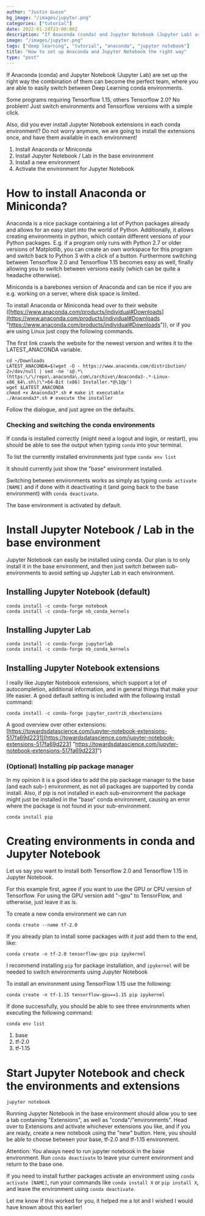 ```yaml
---
author: "Justin Guese"
bg_image: "/images/jupyter.png"
categories: ["tutorial"]
date: 2022-01-24T23:00:00Z
description: "If Anaconda (conda) and Jupyter Notebook (Jupyter Lab) are set up the right way the combination of them can become the perfect team, where you are able to easily switch between Deep Learning conda environments.  Some programs requiring Tensorflow 1.15, others Tensorflow 2.0? No problem! Just switch environments and Tensorflow versions with a simple click."
image: "/images/jupyter.png"
tags: ["deep learning", "tutorial", "anaconda", "jupyter notebook"]
title: "How to set up Anaconda and Jupyter Notebook the right way"
type: "post"
---
```


If Anaconda (conda) and Jupyter Notebook (Jupyter Lab) are set up the right way the combination of them can become the perfect team, where you are able to easily switch between Deep Learning conda environments.

Some programs requiring Tensorflow 1.15, others Tensorflow 2.0? No problem! Just switch environments and Tensorflow versions with a simple click.

Also, did you ever install Jupyter Notebook extensions in each conda environment? Do not worry anymore, we are going to install the extensions once, and have them available in each environment!


1. Install Anaconda or Miniconda
2. Install Jupyter Notebook / Lab in the base environment
3. Install a new environment
4. Activate the environment for Jupyter Notebook

# How to install Anaconda or Miniconda?

Anaconda is a nice package containing a lot of Python packages already and allows for an easy start into the world of Python. Additionally, it allows creating environments in python, which contain different versions of your Python packages. E.g. if a program only runs with Python 2.7 or older versions of Matplotlib, you can create an own workspace for this program and switch back to Python 3 with a click of a button. Furthermore switching between Tensorflow 2.0 and Tensorflow 1.15 becomes easy as well, finally allowing you to switch between versions easily (which can be quite a headache otherwise).

Miniconda is a barebones version of Anaconda and can be nice if you are e.g. working on a server, where disk space is limited.

To install Anaconda or Miniconda head over to their website ([https://www.anaconda.com/products/individual#Downloads](https://www.anaconda.com/products/individual#Downloads "https://www.anaconda.com/products/individual#Downloads")), or if you are using Linux just copy the following commands.

The first link crawls the website for the newest version and writes it to the LATEST_ANACONDA variable.

    cd ~/Downloads
    LATEST_ANACONDA=$(wget -O - https://www.anaconda.com/distribution/ 2>/dev/null | sed -ne 's@.*\(https:\/\/repo\.anaconda\.com\/archive\/Anaconda3-.*-Linux-x86_64\.sh\)\">64-Bit (x86) Installer.*@\1@p')
    wget $LATEST_ANACONDA
    chmod +x Anaconda3*.sh # make it executable
    ./Anaconda3*.sh # execute the installer

Follow the dialogue, and just agree on the defaults.

### Checking and switching the conda environments

If conda is installed correctly (might need a logout and login, or restart), you should be able to see the output when typing `conda` into your terminal.

To list the currently installed environments just type `conda env list`

It should currently just show the "base" environment installed.

Switching between environments works as simply as typing `conda activate [NAME]` and if done with it deactivating it (and going back to the base environment) with `conda deactivate`.

The base environment is activated by default.

# Install Jupyter Notebook / Lab in the base environment

Jupyter Notebook can easily be installed using conda. Our plan is to only install it in the base environment, and then just switch between sub-environments to avoid setting up Jupyter Lab in each environment. 

## Installing Jupyter Notebook (default)

    conda install -c conda-forge notebook
    conda install -c conda-forge nb_conda_kernels

## Installing Jupyter Lab

    conda install -c conda-forge jupyterlab
    conda install -c conda-forge nb_conda_kernels

## Installing Jupyter Notebook extensions

I really like Jupyter Notebook extensions, which support a lot of autocompletion, additional information, and in general things that make your life easier. A good default setting is included with the following install command:

    conda install -c conda-forge jupyter_contrib_nbextensions

A good overview over other extensions: [https://towardsdatascience.com/jupyter-notebook-extensions-517fa69d2231](https://towardsdatascience.com/jupyter-notebook-extensions-517fa69d2231 "https://towardsdatascience.com/jupyter-notebook-extensions-517fa69d2231")

### (Optional) Installing pip package manager

In my opinion it is a good idea to add the pip package manager to the base (and each sub-) environment, as not all packages are supported by conda install. Also, if pip is not installed in each sub-environment the package might just be installed in the "base" conda environment, causing an error where the package is not found in your sub-environment. 

    conda install pip

# Creating environments in conda and Jupyter Notebook

Let us say you want to install both Tensorflow 2.0 and Tensorflow 1.15 in Jupyter Notebook. 

For this example first, agree if you want to use the GPU or CPU version of Tensorflow. For using the GPU version add "-gpu" to TensorFlow, and otherwise, just leave it as is.

To create a new conda environment we can run 

`conda create --name tf-2.0`

If you already plan to install some packages with it just add them to the end, like:

    conda create -n tf-2.0 tensorflow-gpu pip ipykernel

I recommend installing `pip` for package installation, and `ipykernel` will be needed to switch environments using Jupyter Notebook

To install an environment using TensorFlow 1.15 use the following:

    conda create -n tf-1.15 tensorflow-gpu==1.15 pip ipykernel

If done successfully, you should be able to see three environments when executing the following command:

    conda env list

1. base
2. tf-2.0
3. tf-1.15

# Start Jupyter Notebook and check the environments and extensions

    jupyter notebook

Running Jupyter Notebook in the base environment should allow you to see a tab containing "Extensions", as well as "conda"/"environments". Head over to Extensions and activate whichever extensions you like, and if you are ready, create a new notebook using the "new" button. Here, you should be able to choose between your base, tf-2.0 and tf-1.15 environment. 

Attention: You always need to run jupyter notebook in the base environment. Run `conda deactivate` to leave your current environment and return to the base one. 

If you need to install further packages activate an environment using `conda activate [NAME]`, run your commands like `conda install X` or `pip install X`, and leave the environment using `conda deactivate`. 

Let me know if this worked for you, it helped me a lot and I wished I would have known about this earlier!
